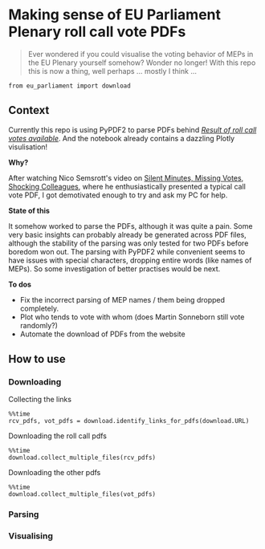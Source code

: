 # Making sense of EU Parliament Plenary roll call vote PDFs
> Ever wondered if you could visualise the voting behavior of MEPs in the EU Plenary yourself somehow? Wonder no longer! With this repo this is now a thing, well perhaps ... mostly I think ... 


```
from eu_parliament import download
```

## Context

Currently this repo is using PyPDF2 to parse PDFs behind _[Result of roll call votes available](https://www.europarl.europa.eu/plenary/en/votes.html?tab=votes)_. And the notebook already contains a dazzling Plotly visulisation!

**Why?**

After watching Nico Semsrott's video on [Silent Minutes, Missing Votes, Shocking Colleagues](https://www.youtube.com/watch?v=Chg4Vublbgk), where he enthusiastically presented a typical call vote PDF, I got demotivated enough to try and ask my PC for help. 

**State of this**

It somehow worked to parse the PDFs, although it was quite a pain. Some very basic insights can probably already be generated across PDF files, although the stability of the parsing was only tested for two PDFs before boredom won out. The parsing with PyPDF2 while convenient seems to have issues with special characters, dropping entire words (like names of MEPs). So some investigation of better practises would be next.

**To dos**

* Fix the incorrect parsing of MEP names / them being dropped completely.
* Plot who tends to vote with whom (does Martin Sonneborn still vote randomly?)
* Automate the download of PDFs from the website

## How to use

### Downloading

Collecting the links

```
%%time
rcv_pdfs, vot_pdfs = download.identify_links_for_pdfs(download.URL)
```

Downloading the roll call pdfs

```
%%time
download.collect_multiple_files(rcv_pdfs)
```

Downloading the other pdfs

```
%%time
download.collect_multiple_files(vot_pdfs)
```

### Parsing

### Visualising
